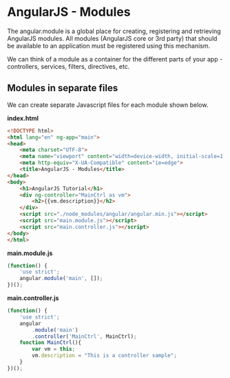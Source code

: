 # AngularJS - Modules
The angular.module is a global place for creating, registering and retrieving AngularJS modules. All modules (AngularJS core or 3rd party) that should be available to an application must be registered using this mechanism.

We can think of a module as a container for the different parts of your app - controllers, services, filters, directives, etc. 

## Modules in separate files
We can create separate Javascript files for each module shown below.

**index.html**
```html
<!DOCTYPE html>
<html lang="en" ng-app="main">
<head>
    <meta charset="UTF-8">
    <meta name="viewport" content="width=device-width, initial-scale=1.0">
    <meta http-equiv="X-UA-Compatible" content="ie=edge">
    <title>AngularJS - Modules</title>
</head>
<body>
    <h1>AngularJS Tutorial</h1>
    <div ng-controller="MainCtrl as vm">
        <h2>{{vm.description}}</h2>
    </div>
    <script src="./node_modules/angular/angular.min.js"></script>
    <script src="main.module.js"></script>
    <script src="main.controller.js"></script>
</body>
</html>
```

**main.module.js**
```javascript
(function() {
    'use strict';
    angular.module('main', []);
})();
```

**main.controller.js**
```javascript
(function() {
    'use strict';
    angular
        .module('main')
        .controller('MainCtrl', MainCtrl);
    function MainCtrl(){
        var vm = this;
        vm.description = "This is a controller sample";
    }
})();
```



